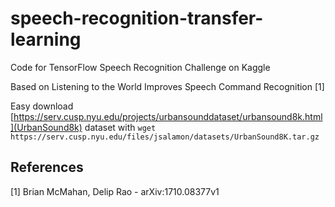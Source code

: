 # speech-recognition-transfer-learning

Code for TensorFlow Speech Recognition Challenge on Kaggle

Based on Listening to the World Improves Speech Command Recognition [1]

Easy download [https://serv.cusp.nyu.edu/projects/urbansounddataset/urbansound8k.html](UrbanSound8k) dataset with 
`wget https://serv.cusp.nyu.edu/files/jsalamon/datasets/UrbanSound8K.tar.gz`


## References
[1] Brian McMahan, Delip Rao - arXiv:1710.08377v1